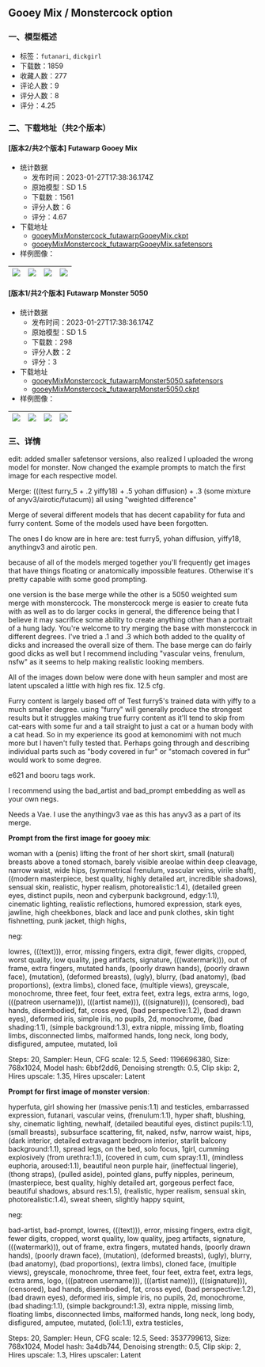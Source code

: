 ## Gooey Mix / Monstercock option
### 一、模型概述

- 标签：`futanari`, `dickgirl`
- 下载数：1859
- 收藏人数：277
- 评论人数：9
- 评分人数：8
- 评分：4.25

### 二、下载地址（共2个版本）

#### [版本2/共2个版本] Futawarp Gooey Mix

- 统计数据
  - 发布时间：2023-01-27T17:38:36.174Z
  - 原始模型：SD 1.5
  - 下载数：1561
  - 评分人数：6
  - 评分：4.67
- 下载地址
  - [gooeyMixMonstercock_futawarpGooeyMix.ckpt](https://civitai.com/api/download/models/4922?type=Model&format=PickleTensor&size=full&fp=fp16)
  - [gooeyMixMonstercock_futawarpGooeyMix.safetensors](https://civitai.com/api/download/models/4922)
- 样例图像：

| <img src="https://image.civitai.com/xG1nkqKTMzGDvpLrqFT7WA/f14d2bef-e4e0-45fa-aa66-6e11fa02da00/width=450/35472.jpeg" /> | <img src="https://image.civitai.com/xG1nkqKTMzGDvpLrqFT7WA/a0f99e73-cdfa-4328-7cd6-0a3b7bd43100/width=450/35474.jpeg" /> | <img src="https://image.civitai.com/xG1nkqKTMzGDvpLrqFT7WA/f35967df-1455-4c58-e35c-d1fa930bef00/width=450/35473.jpeg" /> | <img src="https://image.civitai.com/xG1nkqKTMzGDvpLrqFT7WA/b69b77e5-2d03-4689-95f1-55385f002200/width=450/35480.jpeg" /> |
| ---- | ---- | ---- | ---- |

#### [版本1/共2个版本] Futawarp Monster 5050

- 统计数据
  - 发布时间：2023-01-27T17:38:36.174Z
  - 原始模型：SD 1.5
  - 下载数：298
  - 评分人数：2
  - 评分：3
- 下载地址
  - [gooeyMixMonstercock_futawarpMonster5050.safetensors](https://civitai.com/api/download/models/4923)
  - [gooeyMixMonstercock_futawarpMonster5050.ckpt](https://civitai.com/api/download/models/4923?type=Model&format=PickleTensor&size=full&fp=fp16)
- 样例图像：

| <img src="https://image.civitai.com/xG1nkqKTMzGDvpLrqFT7WA/ff9b84ce-98ba-40be-fbca-ea3be6db9f00/width=450/35493.jpeg" /> | <img src="https://image.civitai.com/xG1nkqKTMzGDvpLrqFT7WA/a73b3a3d-996d-421f-c35b-a7c43b2c4d00/width=450/35492.jpeg" /> | <img src="https://image.civitai.com/xG1nkqKTMzGDvpLrqFT7WA/44b27c1b-77f8-480f-020a-07ad5ab9eb00/width=450/35491.jpeg" /> | <img src="https://image.civitai.com/xG1nkqKTMzGDvpLrqFT7WA/a1bd15e7-bd61-4b8b-3791-13b5762c7300/width=450/35490.jpeg" /> |
| ---- | ---- | ---- | ---- |


### 三、详情
<p>edit: added smaller safetensor versions, also realized I uploaded the wrong model for monster. Now changed the example prompts to match the first image for each respective model.</p><p>Merge:  (((test furry_5 + .2 yiffy18) + .5 yohan diffusion) + .3 (some mixture of anyv3/airotic/futacum)) all using "weighted difference"</p><p>Merge of several different models that has decent capability for futa and furry content. Some of the models used have been forgotten.</p><p>The ones I do know are in here are: test furry5, yohan diffusion, yiffy18, anythingv3 and airotic pen.</p><p>because of all of the models merged together you'll frequently get images that have things floating or anatomically impossible features. Otherwise it's pretty capable with some good prompting.</p><p>one version is the base merge while the other is a 5050 weighted sum merge with monstercock. The monstercock merge is easier to create futa with as well as to do larger cocks in general, the difference being that I believe it may sacrifice some ability to create anything other than a portrait of a hung lady. You're welcome to try merging the base with monstercock in different degrees. I've tried a .1 and .3 which both added to the quality of dicks and increased the overall size of them. The base merge can do fairly good dicks as well but I recommend including "vascular veins, frenulum, nsfw" as it seems to help making realistic looking members.</p><p>All of the images down below were done with heun sampler and most are latent upscaled a little with high res fix. 12.5 cfg.</p><p>Furry content is largely based off of Test furry5's trained data with yiffy to a much smaller degree. using "furry" will generally produce the strongest results but it struggles making true furry content as it'll tend to skip from cat-ears with some fur and a tail straight to just a cat or a human body with a cat head. So in my experience its good at kemonomimi with not much more but I haven't fully tested that. Perhaps going through and describing individual parts such as "body covered in fur" or "stomach covered in fur" would work to some degree.</p><p>e621 and booru tags work.</p><p>I recommend using the bad_artist and bad_prompt embedding as well as your own negs.</p><p>Needs a Vae. I use the anythingv3 vae as this has anyv3 as a part of its merge.</p><p><strong>Prompt from the first image for gooey mix</strong>:</p><p>woman with a (penis) lifting the front of her short skirt, small (natural) breasts above a toned stomach, barely visible areolae within deep cleavage, narrow waist, wide hips, (symmetrical frenulum, vascular veins, virile shaft),<br />((modern masterpiece, best quality, highly detailed art, incredible shadows), sensual skin, realistic, hyper realism, photorealistic:1.4), (detailed green eyes, distinct pupils, neon and cyberpunk background, edgy:1.1),<br />cinematic lighting, realistic reflections, humored expression, stark eyes, jawline, high cheekbones, black and lace and punk clothes, skin tight fishnetting, punk jacket, thigh highs,</p><p>neg:</p><p>lowres, (((text))), error, missing fingers, extra digit, fewer digits, cropped, worst quality, low quality, jpeg artifacts, signature, (((watermark))), out of frame, extra fingers, mutated hands, (poorly drawn hands), (poorly drawn face), (mutation), (deformed breasts), (ugly), blurry, (bad anatomy), (bad proportions), (extra limbs), cloned face, (multiple views), greyscale, monochrome, three feet, four feet, extra feet, extra legs, extra arms, logo, (((patreon username))), (((artist name))), (((signature))), (censored), bad hands, disembodied, fat, cross eyed, (bad perspective:1.2), (bad drawn eyes), deformed iris, simple iris, no pupils, 2d, monochrome, (bad shading:1.1), (simple background:1.3), extra nipple, missing limb, floating limbs, disconnected limbs, malformed hands, long neck, long body, disfigured, amputee, mutated, loli</p><p>Steps: 20, Sampler: Heun, CFG scale: 12.5, Seed: 1196696380, Size: 768x1024, Model hash: 6bbf2dd6, Denoising strength: 0.5, Clip skip: 2, Hires upscale: 1.35, Hires upscaler: Latent</p><p><strong>Prompt for first image of monster version</strong>:</p><p>hyperfuta, girl showing her (massive penis:1.1) and testicles, embarrassed expression, futanari, vascular veins, (frenulum:1.1), hyper shaft, blushing, shy, cinematic lighting, newhalf, (detailed beautiful eyes, distinct pupils:1.1), (small breasts), subsurface scattering, fit, naked, nsfw, narrow waist, hips, (dark interior, detailed extravagant bedroom interior, starlit balcony background:1.1), spread legs, on the bed, solo focus, 1girl, cumming explosively (from urethra:1.1), (covered in cum, cum spray:1.1), (mindless euphoria, aroused:1.1), beautiful neon purple hair, (ineffectual lingerie), (thong straps), (pulled aside), pointed glans, puffy nipples, perineum,<br />(masterpiece, best quality, highly detailed art, gorgeous perfect face, beautiful shadows, absurd res:1.5), (realistic, hyper realism, sensual skin, photorealistic:1.4), sweat sheen, slightly happy squint,</p><p>neg:</p><p>bad-artist, bad-prompt, lowres, (((text))), error, missing fingers, extra digit, fewer digits, cropped, worst quality, low quality, jpeg artifacts, signature, (((watermark))), out of frame, extra fingers, mutated hands, (poorly drawn hands), (poorly drawn face), (mutation), (deformed breasts), (ugly), blurry, (bad anatomy), (bad proportions), (extra limbs), cloned face, (multiple views), greyscale, monochrome, three feet, four feet, extra feet, extra legs, extra arms, logo, (((patreon username))), (((artist name))), (((signature))), (censored), bad hands, disembodied, fat, cross eyed, (bad perspective:1.2), (bad drawn eyes), deformed iris, simple iris, no pupils, 2d, monochrome, (bad shading:1.1), (simple background:1.3), extra nipple, missing limb, floating limbs, disconnected limbs, malformed hands, long neck, long body, disfigured, amputee, mutated, (loli:1.1), extra testicles,</p><p>Steps: 20, Sampler: Heun, CFG scale: 12.5, Seed: 3537799613, Size: 768x1024, Model hash: 3a4db744, Denoising strength: 0.5, Clip skip: 2, Hires upscale: 1.3, Hires upscaler: Latent</p><p></p><p></p>